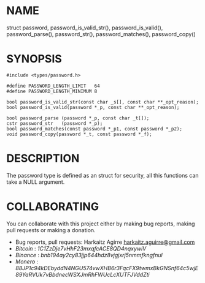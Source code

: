 NAME
====

struct password, password_is_valid_str(), password_is_valid(), password_parse(),
password_str(), password_matches(), password_copy()

SYNOPSIS
========

    #include <types/password.h>
    
    #define PASSWORD_LENGTH_LIMIT   64
    #define PASSWORD_LENGTH_MINIMUM 8
    
    bool password_is_valid_str(const char _s[], const char **_opt_reason);
    bool password_is_valid(password *_p, const char **_opt_reason);
    
    bool password_parse (password *_p, const char _t[]);
    cstr password_str   (password *_p);
    bool password_matches(const password *_p1, const password *_p2);
    void password_copy(password *_t, const password *_f);

DESCRIPTION
===========

The password type is defined as an struct for security, all this functions
can take a NULL argument.

# COLLABORATING

You can collaborate with this project either by making bug reports,
making pull requests or making a donation.

- Bug reports, pull requests: Harkaitz Agirre <harkaitz.aguirre@gmail.com>
- *Bitcoin* : _1C1ZzDje7vHhF23mxqfcACE8QD4nqxywiV_
- *Binance* : _bnb194ay2cy83jjp644hdz8vjgjxrj5nmmfkngfnul_
- *Monero* : _88JP1c94kDEbyddN4NGU574vwXHB6r3FqcFX9twmxBkGNSnf64c5wjE89YaRVUk7vBbdnecWSXJmRhFWUcLcXUTFJVddZti_

